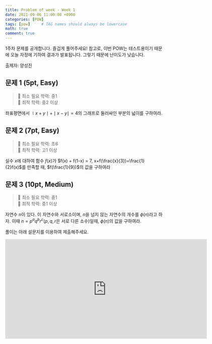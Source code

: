 ```yaml
---
title: Problem of week - Week 1 
date: 2021-09-06 11:00:00 +0900
categories: [POW]
tags: [pow]     # TAG names should always be lowercase
math: true
comment: true
---
```


1주차 문제를 공개합니다. 즐겁게 풀어주세요! 참고로, 이번 POW는 테스트용이기 때문에 오늘 자정에 기하여 결과가 발표됩니다. 그렇기 때문에 난이도가 낮습니다.  

출제자: 양성진

## 문제 1 (5pt, Easy)

> 📙 최소 필요 학력: 중1  
> 📔 최적 학력: 중2 이상  

좌표평면에서 $\mid x+y\mid+\mid x-y\mid = 4$의 그래프로 둘러싸인 부분의 넓이를 구하여라.



## 문제 2 (7pt, Easy)

> 📙 최소 필요 학력: 초6  
> 📔 최적 학력: 고1 이상  

실수 $x$에 대하여 함수 $f(x)$가 $f(x) + f(1-x) = 7, x+f(\frac{x}{3})=\frac{1}{2}f(x)$를 만족할 때, $f(\frac{1}{9})$의 값을 구하여라

## 문제 3 (10pt, Medium)

> 📙 최소 필요 학력: 중1  
> 📔 최적 학력: 중1 이상  

자연수 $n$이 있다. 이 자연수와 서로소이며, $n$을 넘지 않는 자연수의 개수를 $\phi (n)$라고 하자. 이때 $n = p^a q^b r^c$($p,q,r$은 서로 다른 소수)일때, $\phi (n)$의 값을 구하여라.

풀이는 아래 설문지를 이용하여 제출해주세요.

<iframe src="https://docs.google.com/forms/d/e/1FAIpQLSfE6yChjbi4lUS4khGkiIEN_Ymqp97xnTX_qNpoGBmQsUHN2Q/viewform?embedded=true" width="640" height="315" frameborder="0" marginheight="0" marginwidth="0">Loading…</iframe>
